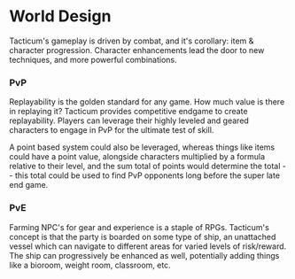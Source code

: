 # World Design

Tacticum's gameplay is driven by combat, and it's corollary: item & character progression.
Character enhancements lead the door to new techniques, and more powerful combinations.

### PvP

Replayability is the golden standard for any game. How much value is there in replaying it?
Tacticum provides competitive endgame to create replayability. Players can leverage their highly leveled and geared characters to engage in PvP for the ultimate test of skill.

A point based system could also be leveraged, whereas things like items could have a point value,
alongside characters multiplied by a formula relative to their level, and the sum total of points
would determine the total -- this total could be used to find PvP opponents long before the super
late end game.

### PvE

Farming NPC's for gear and experience is a staple of RPGs. Tacticum's concept is that the party
is boarded on some type of ship, an unattached vessel which can navigate to different areas for varied levels of risk/reward. The ship can progressively be enhanced as well, potentially adding things like a bioroom, weight room, classroom, etc.
